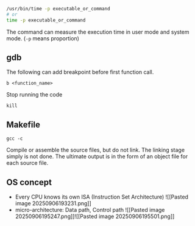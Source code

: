 ```bash
/usr/bin/time -p executable_or_command
# or
time -p executable_or_command
```
The command can measure the execution time in user mode and system mode. (`-p` means proportion)

## gdb
The following can add breakpoint before first function call.
```
b <function_name>
```

Stop running the code
```
kill
```

## Makefile

```
gcc -c
```
Compile or assemble the source files, but do not link. The linking stage simply is not done. The ultimate output is in the form of an object file for each source file.

## OS concept
+ Every CPU knows its own ISA (Instruction Set Architecture)
![[Pasted image 20250906193231.png]]
+ micro-architecture: Data path, Control path
![[Pasted image 20250906195247.png]]![[Pasted image 20250906195501.png]]
